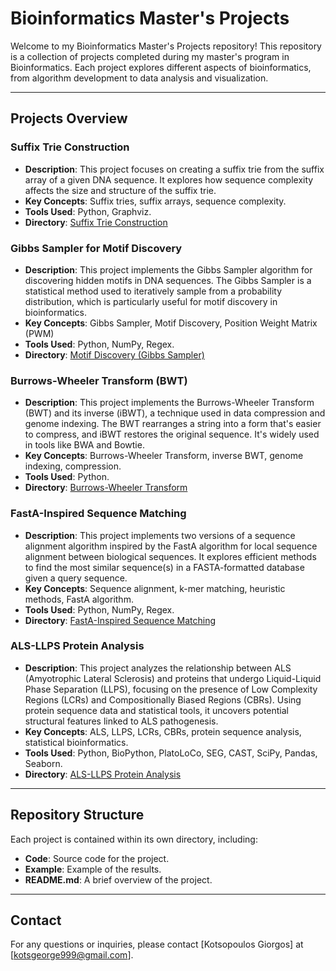 # Bioinformatics Master's Projects

Welcome to my Bioinformatics Master's Projects repository! This repository is a collection of projects completed during my master's program in Bioinformatics. Each project explores different aspects of bioinformatics, from algorithm development to data analysis and visualization.

---

## Projects Overview

### Suffix Trie Construction
- **Description**: This project focuses on creating a suffix trie from the suffix array of a given DNA sequence. It explores how sequence complexity affects the size and structure of the suffix trie.
- **Key Concepts**: Suffix tries, suffix arrays, sequence complexity.
- **Tools Used**: Python, Graphviz.
- **Directory**: [Suffix Trie Construction](https://github.com/GiorgosKots/Bioinformatics-Master-s-Projects/blob/main/Suffix-Trie-Construction)

### Gibbs Sampler for Motif Discovery
- **Description**: This project implements the Gibbs Sampler algorithm for discovering hidden motifs in DNA sequences. The Gibbs Sampler is a statistical method used to iteratively sample from a probability distribution, which is particularly useful for motif discovery in bioinformatics.
- **Key Concepts**: Gibbs Sampler, Motif Discovery, Position Weight Matrix (PWM)
- **Tools Used**: Python, NumPy, Regex.
- **Directory**: [Motif Discovery (Gibbs Sampler)](https://github.com/GiorgosKots/Bioinformatics-Master-s-Projects/tree/main/Motif-Discovery(Gibbs-Sampler))

### Burrows-Wheeler Transform (BWT)
- **Description**: This project implements the Burrows-Wheeler Transform (BWT) and its inverse (iBWT), a technique used in data compression and genome indexing. The BWT rearranges a string into a form that's easier to compress, and iBWT restores the original sequence. It's widely used in tools like BWA and Bowtie.
- **Key Concepts**: Burrows-Wheeler Transform, inverse BWT, genome indexing, compression.
- **Tools Used**: Python.
- **Directory**: [Burrows-Wheeler Transform](https://github.com/GiorgosKots/Bioinformatics-Master-s-Projects/tree/main/Burrows-Wheeler%20Transform)

### FastA-Inspired Sequence Matching
- **Description**: This project implements two versions of a sequence alignment algorithm inspired by the FastA algorithm for local sequence alignment between biological sequences. It explores efficient methods to find the most similar sequence(s) in a FASTA-formatted database given a query sequence.
- **Key Concepts**: Sequence alignment, k-mer matching, heuristic methods, FastA algorithm.
- **Tools Used**: Python, NumPy, Regex.
- **Directory**: [FastA-Inspired Sequence Matching](https://github.com/GiorgosKots/Bioinformatics-Master-s-Projects/tree/main/FastA-Simplified)

### ALS-LLPS Protein Analysis
- **Description**: This project analyzes the relationship between ALS (Amyotrophic Lateral Sclerosis) and proteins that undergo Liquid-Liquid Phase Separation (LLPS), focusing on the presence of Low Complexity Regions (LCRs) and Compositionally Biased Regions (CBRs). Using protein sequence data and statistical tools, it uncovers potential structural features linked to ALS pathogenesis.
- **Key Concepts**: ALS, LLPS, LCRs, CBRs, protein sequence analysis, statistical bioinformatics.
- **Tools Used**: Python, BioPython, PlatoLoCo, SEG, CAST, SciPy, Pandas, Seaborn.
- **Directory**: [ALS-LLPS Protein Analysis](https://github.com/GiorgosKots/Bioinformatics-Master-s-Projects/tree/main/ALS-LLPS-Protein-Analysis)
  
--- 

## Repository Structure

Each project is contained within its own directory, including:
- **Code**: Source code for the project.
- **Example**: Example of the results.
- **README.md**: A brief overview of the project.

---

## Contact

For any questions or inquiries, please contact [Kotsopoulos Giorgos] at [kotsgeorge999@gmail.com].

